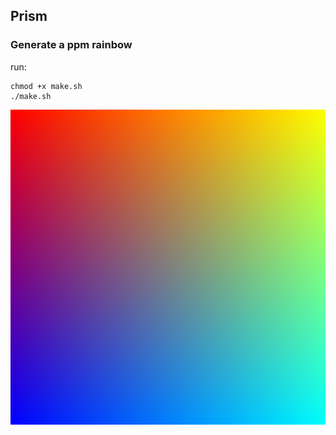 ## Prism
### Generate a ppm rainbow

run: 
```
chmod +x make.sh
./make.sh
```

![image info](rainbow.png)
